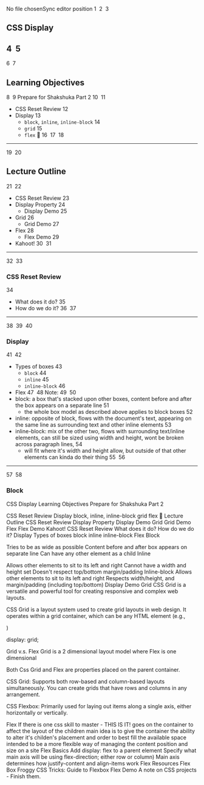 No file chosenSync editor position
1
​
2
​
3
## CSS Display
4
​
5
---
6
​
7
## Learning Objectives
8
​
9
Prepare for Shakshuka Part 2
10
​
11
* CSS Reset Review
12
* Display
13
  + `block`, `inline`, `inline-block`
14
  + `grid`
15
  + `flex` 🤩
16
​
17
​
18
---
19
​
20
## Lecture Outline
21
​
22
* CSS Reset Review
23
* Display Property
24
  * Display Demo
25
* Grid
26
  * Grid Demo
27
* Flex
28
  * Flex Demo
29
* Kahoot!
30
​
31
---
32
​
33
### CSS Reset Review
34
+ What does it do?
35
+ How do we do it?
36
​
37
---
38
​
39
​
40
### Display
41
​
42
+ Types of boxes
43
  + `block`
44
  + `inline`
45
  + `inline-block`
46
+ Flex
47
​
48
Note:
49
​
50
+ block: a box that's stacked upon other boxes, content before and after the box appears on a separate line
51
  + the whole box model as described above applies to block boxes
52
+ inline: opposite of block, flows with the document's text, appearing on the same line as surrounding text and other inline elements
53
+ inline-block: mix of the other two, flows with surrounding text/inline elements, can still be sized using width and height, wont be broken across paragraph lines,
54
  + will fit where it's width and height allow, but outside of that other elements can kinda do their thing
55
​
56
---
57
​
58
### Block
CSS Display
Learning Objectives
Prepare for Shakshuka Part 2

CSS Reset Review
Display
block, inline, inline-block
grid
flex 🤩
Lecture Outline
CSS Reset Review
Display Property
Display Demo
Grid
Grid Demo
Flex
Flex Demo
Kahoot!
CSS Reset Review
What does it do?
How do we do it?
Display
Types of boxes
block
inline
inline-block
Flex
Block
<div>

Tries to be as wide as possible
Content before and after box appears on separate line
Can have any other element as a child
Inline
<span>

Allows other elements to sit to its left and right
Cannot have a width and height set
Doesn't respect top/bottom margin/padding
Inline-block
Allows other elements to sit to its left and right
Respects width/height, and margin/padding (including top/bottom)
Display Demo
Grid
CSS Grid is a versatile and powerful tool for creating responsive and complex web layouts.

CSS Grid is a layout system used to create grid layouts in web design. It operates within a grid container, which can be any HTML element (e.g., <div>)

display: grid;

Grid v.s. Flex
Grid is a 2 dimensional layout model where Flex is one dimensional

Both Css Grid and Flex are properties placed on the parent container.

CSS Grid: Supports both row-based and column-based layouts simultaneously. You can create grids that have rows and columns in any arrangement.

CSS Flexbox: Primarily used for laying out items along a single axis, either horizontally or vertically.

Flex
If there is one css skill to master - THIS IS IT!
goes on the container to affect the layout of the children
main idea is to give the container the ability to alter it's childen's placement and order to best fill the available space
intended to be a more flexible way of managing the content position and size on a site
Flex Basics
Add display: flex to a parent element
Specify what main axis will be using flex-direction; either row or column)
Main axis determines how justify-content and align-items work
Flex Resources
Flex Box Froggy
CSS Tricks: Guide to Flexbox
Flex Demo
A note on CSS projects - Finish them.
